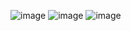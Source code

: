 ![image](https://img.shields.io/badge/Python-3776AB?style=for-the-badge&logo=python&logoColor=white) 
![image](https://img.shields.io/badge/Shell_Script-121011?style=for-the-badge&logo=gnu-bash&logoColor=white)
![image](https://img.shields.io/badge/Linux-E34F26?style=for-the-badge&logo=linux&logoColor=black)

